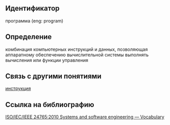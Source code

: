 ## Идентификатор

программа (eng: program)

## Определение

комбинация компьютерных инструкций и данных, позволяющая аппаратному обеспечению вычислительной системы выполнять вычисления или функции управления

## Связь с другими понятиями

[инструкция](https://github.com/Dememedp/yapis-course/blob/main/concept/Instruction.md)

## Ссылка на библиографию

[ISO/IEC/IEEE 24765:2010 Systems and software engineering — Vocabulary](https://github.com/Dememedp/yapis-course/blob/main/bibliography/ISO-Systems-Vocabulary.md)
